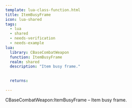 ```yaml
---
template: lua-class-function.html
title: ItemBusyFrame
icon: lua-shared
tags:
  - lua
  - shared
  - needs-verification
  - needs-example
lua:
  library: CBaseCombatWeapon
  function: ItemBusyFrame
  realm: shared
  description: "Item busy frame."
  
  
  returns:
    
---
```


<div class="lua__search__keywords">
CBaseCombatWeapon:ItemBusyFrame &#x2013; Item busy frame.
</div>
